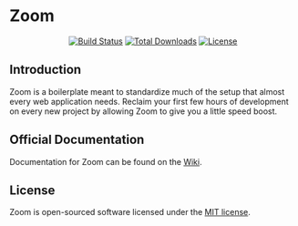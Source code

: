 # Zoom

<p align="center">
<a href="https://travis-ci.org/austintoddj/zoom"><img src="https://travis-ci.org/austintoddj/zoom.svg" alt="Build Status"></a>
<a href="https://packagist.org/packages/austintoddj/zoom"><img src="https://poser.pugx.org/austintoddj/zoom/d/total.svg" alt="Total Downloads"></a>
<a href="https://packagist.org/packages/austintoddj/zoom"><img src="https://poser.pugx.org/austintoddj/zoom/license.svg" alt="License"></a>
</p>

## Introduction

Zoom is a boilerplate meant to standardize much of the setup that almost every web application needs. Reclaim your first few hours of development on every new project by allowing Zoom to give you a little speed boost.

## Official Documentation

Documentation for Zoom can be found on the [Wiki](https://github.com/austintoddj/zoom/wiki).

## License

Zoom is open-sourced software licensed under the [MIT license](http://opensource.org/licenses/MIT).